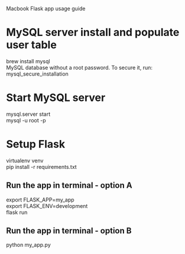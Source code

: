 Macbook Flask app usage guide

# MySQL server install and populate user table
brew install mysql</br>
MySQL database without a root password. To secure it, run:</br>
mysql_secure_installation</br>

# Start MySQL server
mysql.server start</br>
mysql -u root -p</br>

# Setup Flask
virtualenv venv</br>
pip install -r requirements.txt</br>
## Run the app in terminal - option A
export FLASK_APP=my_app</br>
export FLASK_ENV=development</br>
flask run</br>
## Run the app in terminal - option B
python my_app.py
